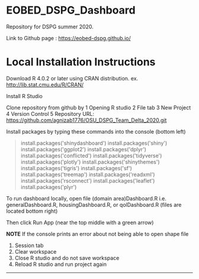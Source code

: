 # EOBED_DSPG_Dashboard
Repository for DSPG summer 2020.

Link to Github page : https://eobed-dspg.github.io/

# Local Installation Instructions
Download R 4.0.2 or later using CRAN distribution.
ex. http://lib.stat.cmu.edu/R/CRAN/

Install R Studio

Clone repository from github by 
1 Opening R studio
2 File tab
3 New Project
4 Version Control 
5 Repository URL: https://github.com/agnizab1776/OSU_DSPG_Team_Delta_2020.git

Install packages by typing these commands into the console (bottom left)
> install.packages('shinydashboard')
> install.packages('shiny')
> install.packages('ggplot2')
> install.packages('dplyr')
> install.packages('conflicted')
> install.packages('tidyverse')
> install.packages('plotly')
> install.packages('shinythemes')
> install.packages('tigris')
> install.packages('sf')
> install.packages('treemap')
> install.packages('readxml')
> install.packages('rsconnect')
> install.packages('leaflet')
> install.packages('plyr')

To run dashboard locally, open file (domain area)Dashboard.R
i.e. generalDashboard.R, housingDashboard.R, or qolDashboard.R (files are located bottom right)

Then click Run App (near the top middle with a green arrow)

**NOTE**
If the console prints an error about not being able to open shape file
1. Session tab
2. Clear workspace
3. Close R studio and do not save workspace
4. Reload R studio and run project again
********
